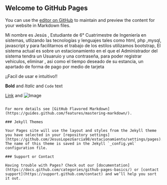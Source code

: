 ## Welcome to GitHub Pages

You can use the [editor on GitHub](https://github.com/JesusLopezGarcia98/estacionamiento/edit/gh-pages/index.md) to maintain and preview the content for your website in Markdown files.

Mi nombre es Jesús , Estudiante de 6° Cuatrimestre de Ingeniería en sistemas, utlizando las tecnologías y lenguajes tales como html, php ,mysql, javascript y para facilitarnos el trabajo de los estilos utilizamos bootstrap, El sistema actual es sobre un estacionamiento en el que el Administrador del sistema tendra un Usuaruio y una contraseña, para poder registrar vehiculos, eliminar , asi como el tiempo deseado de su estancia, un apartado de forma de pago por medio de tarjeta

¡¡Facil de usar e intuitivo!!

**Bold** and _Italic_ and `Code` text

[Link](url) and ![Image](src)
```

For more details see [GitHub Flavored Markdown](https://guides.github.com/features/mastering-markdown/).

### Jekyll Themes

Your Pages site will use the layout and styles from the Jekyll theme you have selected in your [repository settings](https://github.com/JesusLopezGarcia98/estacionamiento/settings/pages). The name of this theme is saved in the Jekyll `_config.yml` configuration file.

### Support or Contact

Having trouble with Pages? Check out our [documentation](https://docs.github.com/categories/github-pages-basics/) or [contact support](https://support.github.com/contact) and we’ll help you sort it out.
